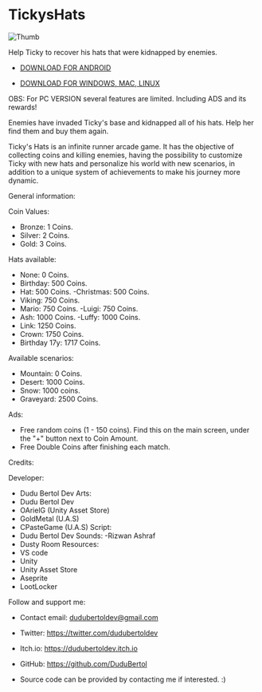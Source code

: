 # TickysHats

![Thumb](https://github.com/DuduBertol/TickysHats-Game/assets/88258208/dcb70877-6248-495d-a380-64c2ce65fe02)


Help Ticky to recover his hats that were kidnapped by enemies.

 - [DOWNLOAD FOR ANDROID](https://play.google.com/store/apps/details?id=com.DuduBertolDev.TickysHats)

 - [DOWNLOAD FOR WINDOWS, MAC, LINUX](https://www.mediafire.com/file/imksy0e6pm34k9u/Ticky's+Hats.rar/file)

OBS: For PC VERSION several features are limited. Including ADS and its rewards!

Enemies have invaded Ticky's base and kidnapped all of his hats. Help her find them and buy them again.

Ticky's Hats is an infinite runner arcade game. It has the objective of collecting coins and killing enemies, having the possibility to customize Ticky with new hats and personalize his world with new scenarios, in addition to a unique system of achievements to make his journey more dynamic.

General information:

Coin Values:
- Bronze: 1 Coins.
- Silver: 2 Coins.
- Gold: 3 Coins.

Hats available:
- None: 0 Coins.
- Birthday: 500 Coins.
- Hat: 500 Coins.
-Christmas: 500 Coins.
- Viking: 750 Coins.
- Mario: 750 Coins.
-Luigi: 750 Coins.
- Ash: 1000 Coins.
-Luffy: 1000 Coins.
- Link: 1250 Coins.
- Crown: 1750 Coins.
- Birthday 17y: 1717 Coins.

Available scenarios:
- Mountain: 0 Coins.
- Desert: 1000 Coins.
- Snow: 1000 coins.
- Graveyard: 2500 Coins.

Ads:
- Free random coins (1 - 150 coins).
Find this on the main screen, under the "+" button next to Coin Amount.
- Free Double Coins after finishing each match.

Credits:

Developer:
- Dudu Bertol Dev
Arts:
- Dudu Bertol Dev
- OArielG (Unity Asset Store)
- GoldMetal (U.A.S)
- CPasteGame (U.A.S)
Script:
- Dudu Bertol Dev
Sounds:
-Rizwan Ashraf
- Dusty Room
Resources:
- VS code
- Unity
- Unity Asset Store
- Aseprite
- LootLocker

Follow and support me:

 - Contact email: dudubertoldev@gmail.com
 - Twitter: https://twitter.com/dudubertoldev
 - Itch.io: https://dudubertoldev.itch.io
 - GitHub: https://github.com/DuduBertol

 - Source code can be provided by contacting me if interested. :)
